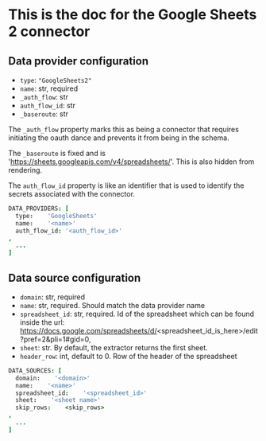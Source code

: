 # This is the doc for the Google Sheets 2 connector

## Data provider configuration

* `type`: `"GoogleSheets2"`
* `name`: str, required
* `_auth_flow`: str
* `auth_flow_id`: str
* `_baseroute`: str

The `_auth_flow` property marks this as being a connector that requires initiating the oauth dance and prevents it from being in the schema.

The `_baseroute` is fixed and is 'https://sheets.googleapis.com/v4/spreadsheets/'. This is also hidden from rendering.

The `auth_flow_id` property is like an identifier that is used to identify the secrets associated with the connector.


```coffee
DATA_PROVIDERS: [
  type:    'GoogleSheets'
  name:    '<name>'
  auth_flow_id: '<auth_flow_id>'
,
  ...
]
```

## Data source configuration

* `domain`: str, required
* `name`: str, required. Should match the data provider name
* `spreadsheet_id`: str, required. Id of the spreadsheet which can be found inside
the url: https://docs.google.com/spreadsheets/d/<spreadsheet_id_is_here>/edit?pref=2&pli=1#gid=0,
* `sheet`: str. By default, the extractor returns the first sheet.
* `header_row`: int, default to 0. Row of the header of the spreadsheet


```coffee
DATA_SOURCES: [
  domain:    '<domain>'
  name:    '<name>'
  spreadsheet_id:    '<spreadsheet_id>'
  sheet:    '<sheet name>'
  skip_rows:    <skip_rows>
,
  ...
]
```